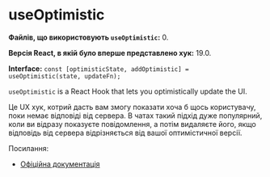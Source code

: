 # useOptimistic

**Файлів, що використовують `useOptimistic`:** 0.

**Версія React, в якій було вперше представлено хук:** 19.0.

**Interface:** `const [optimisticState, addOptimistic] = useOptimistic(state, updateFn);`

`useOptimistic` is a React Hook that lets you optimistically update the UI.

Це UX хук, котрий дасть вам змогу показати хоча б щось користувачу, поки немає відповіді від сервера. В чатах такий підхід дуже популярний, коли ви відразу показуєте повідомлення, а потім видаляєте його, якщо відповідь від сервера відрізняється від вашої оптимістичної версії.

Посилання:
- [Офіційна документація](https://react.dev/reference/react/useOptimistic)
